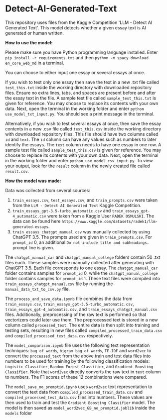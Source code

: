 # Detect-AI-Generated-Text
This repository uses files from the Kaggle Competition 'LLM - Detect AI Generated Text'. This model detects whether a given essay text is AI generated or human written.

**How to use the model:**

Please make sure you have Python programming language installed.
Enter `pip install -r requirements.txt` and then `python -m spacy download en_core_web_md` in a terminal.

You can choose to either input one essay or several essays at once.

If you wish to test only one essay then save the text in a new .txt file called `test_this.txt` inside the working directory with downloaded repository files. Ensure no extra lines, tabs, and spaces are present before and after the essay text in the file. A sample test file called `sample_test_this.txt` is given for reference. You may choose to replace its contents with your own data. Next, open the terminal in the working folder and enter `python use_model_txt_input.py`. You should see a print message in the terminal.

Alternatively, if you wish to test several essays at once, then save the essay contents in a new .csv file called `test_this.csv` inside the working directory with downloaded repository files. This file should have two columns called `id` and `text`. The `id` column can have any values such as numbers to later identify the essays. The `text` column needs to have one essay in one row. A sample test file called `sample_test_this.csv` is given for reference. You may choose to replace its contents with your own data. Next, open the terminal in the working folder and enter `python use_model_csv_input.py`. To view your output, look for the `result` column in the newly created file called `result.csv`.

**How the model was made:**

Data was collected from several sources:
  1. `train_essays.csv`, `test_essays.csv`, and `train_prompts.csv` were taken from the `LLM - Detect AI Generated Text` Kaggle Competition.
  2. `train_essays_gpt-3.5-turbo_automatic.csv` and `train_essays_gpt-4_automatic.csv` were taken from a Kaggle User `RADEK OSMULSKI`. The data can be found here `https://www.kaggle.com/datasets/radek1/llm-generated-essays`.
  3. `train_essays_chatgpt_manual.csv` was manually collected by using ChatGPT 3.5. The prompts used are given in `train_prompts.csv`. For `prompt_id` 0, an additional `Do not include title and subheadings.` prompt line is given.

The `chatgpt_manual_car` and `chatgpt_manual_college` folders contain 50 .txt files each. These samples were manually collected after generating with ChatGPT 3.5. Each file corresponds to one essay. The `chatgpt_manual_car` folder contains samples for `prompt_id` 0, while the `chatgpt_manual_college` folder contains samples for `prompt_id` 1. These text files were compiled into `train_essays_chatgpt_manual.csv` file by running the `manual_data_txt_to_csv.py` file.

The `process_and_save_data.ipynb` file combines the data from `train_essays.csv`, `train_essays_gpt-3.5-turbo_automatic.csv`, `train_essays_gpt-4_automatic.csv`, and `train_essays_chatgpt_manual.csv` files. Additionally, preprocessing of the raw text is performed so that vectorizers could later use them. The preprocessed text is stored in a new column called `processed_text`. The entire data is then split into training and testing sets, resulting in new files called `compiled_processed_train_data.csv` and `compiled_processed_test_data.csv` respectively.

The `model_comparison.ipynb` file uses the following text representation techniques: `bag of words`, `bigram bag of words`, `TF-IDF` and `word2vec` to convert the `processed_text` from the above train and test data files into numbers to be used for training by the following classification models: `Logistic Classifier`, `Random Forest Classifier`, and `Gradient Boosting Classifier`. Note that `word2vec` directly converts the raw text in `text` column to numbers. The F1 scores of these 12 combinations were compared.

The `model_save_no_promptid.ipynb` uses `word2vec` text representation to convert the text data from `compiled_processed_train_data.csv` and `compiled_processed_test_data.csv` files into numbers. These values are then used to train and test the `Gradient Boosting Classifier` model. The model is then saved as `model_word2vec_GB_no_promptid.joblib` inside the `models` folder
